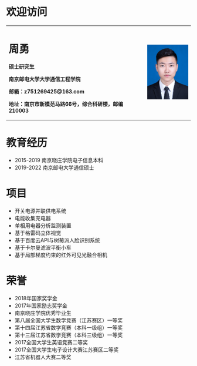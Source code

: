 # 欢迎访问
<table border="0">
  <tr>
    <td width="75%">
      <h1>周勇</h1>
      <p><b>硕士研究生</b></p>
      <p><b>南京邮电大学大学通信工程学院</b></p>
      <p><b>邮箱：z751269425@163.com</b></p>
      <p><b>地址：南京市新模范马路66号，综合科研楼，邮编210003 </b></p>
    </td>
    <td width="25%">
      <img src="zhouyong.jpg" width="100%">      
    </td>
  </tr>
</table>



# 教育经历
- 2015-2019 南京晓庄学院电子信息本科
- 2019-2022 南京邮电大学通信硕士

# 项目
- 开关电源并联供电系统
- 电能收集充电器
- 单相用电器分析监测装置
- 基于格雷码立体视觉
- 基于百度云API与树莓派人脸识别系统
- 基于卡尔曼滤波平衡小车
- 基于局部梯度约束的红外可见光融合相机

# 荣誉
- 2018年国家奖学金
- 2017年国家励志奖学金
- 南京晓庄学院优秀毕业生
- 第八届全国大学生数学竞赛（江苏赛区）一等奖
- 第十四届江苏省数学竞赛（本科一级组）一等奖
- 第十三届江苏省数学竞赛（本科三级组）一等奖
- 2017全国大学生英语竞赛二等奖
- 2017全国大学生电子设计大赛江苏赛区二等奖
- 江苏省机器人大赛二等奖


